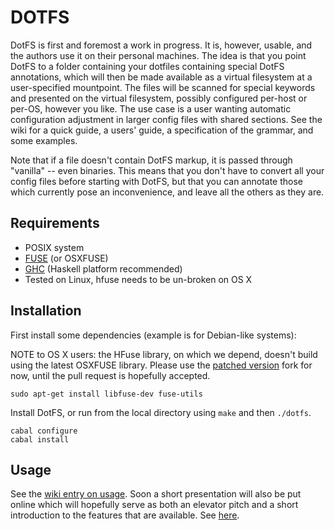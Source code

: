 DOTFS
=====

DotFS is first and foremost a work in progress. It is, however, usable, and the authors use it on
their personal machines. The idea is that you
point DotFS to a folder containing your dotfiles containing special
DotFS annotations, which will then be made available as a virtual filesystem at a
user-specified mountpoint. The files will be scanned for special keywords and
presented on the virtual filesystem, possibly configured per-host or per-OS, however you like.
The use case is a user wanting automatic configuration adjustment in larger
config files with shared sections. See the wiki for a quick guide, a users' guide,
a specification of the grammar, and some examples.

Note that if a file doesn't contain DotFS markup, it is passed through "vanilla" -- even binaries. This means that
you don't have to convert all your config files before starting with DotFS, but that you can annotate those which 
currently pose an inconvenience, and leave all the others as they are.


Requirements
------------
* POSIX system
* [FUSE](http://fuse.sourceforge.net/) (or OSXFUSE)
* [GHC](http://hackage.haskell.org/platform/) (Haskell platform recommended)
* Tested on Linux, hfuse needs to be un-broken on OS X

Installation
------------
First install some dependencies (example is for Debian-like systems):

NOTE to OS X users: the HFuse library, on which we depend, doesn't build using the latest OSXFUSE library. Please use the [patched version](https://github.com/toothbrush/hfuse/tree/osxfuse-update) fork for now, until the pull request is hopefully accepted.

```
sudo apt-get install libfuse-dev fuse-utils
```

Install DotFS, or run from the local directory using `make` and then `./dotfs`.

```
cabal configure
cabal install
```

Usage
-----
See the [wiki entry on usage](https://github.com/toothbrush/dotfs/wiki/DotFS-Usage). Soon a short presentation will
also be put online which will hopefully serve as both an elevator pitch and a short introduction to the features that
are available. See [here](http://prezi.com/-acujvowpciq/dotfs/?auth_key=b5c3c371bc5e251ab6e1b3a1a705c4443bd434d9).

